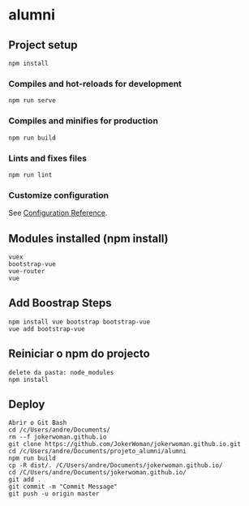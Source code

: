 # alumni

## Project setup
```
npm install
```

### Compiles and hot-reloads for development
```
npm run serve
```

### Compiles and minifies for production
```
npm run build
```

### Lints and fixes files
```
npm run lint
```

### Customize configuration
See [Configuration Reference](https://cli.vuejs.org/config/).


## Modules installed (npm install)
```
vuex
bootstrap-vue
vue-router
vue
```

## Add Boostrap Steps
```
npm install vue bootstrap bootstrap-vue
vue add bootstrap-vue
```

## Reiniciar o npm do projecto
```
delete da pasta: node_modules
npm install
```

## Deploy
```
Abrir o Git Bash
cd /c/Users/andre/Documents/
rm --f jokerwoman.github.io
git clone https://github.com/JokerWoman/jokerwoman.github.io.git
cd /c/Users/andre/Documents/projeto_alumni/alumni
npm run build
cp -R dist/. /C/Users/andre/Documents/jokerwoman.github.io/
cd /C/Users/andre/Documents/jokerwoman.github.io/
git add .
git commit -m "Commit Message"
git push -u origin master
```
